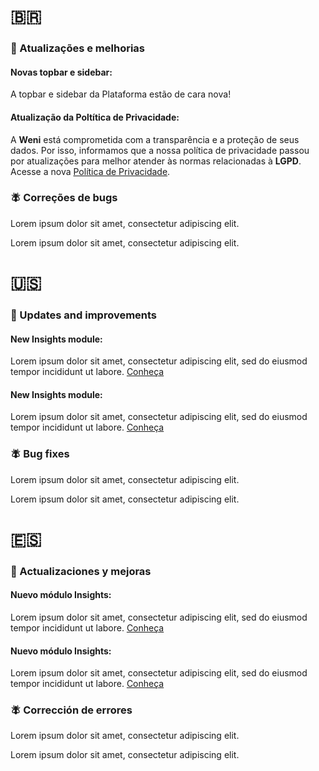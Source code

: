 # :brazil:

### :rocket: Atualizações e melhorias

#### Novas topbar e sidebar:

A topbar e sidebar da Plataforma estão de cara nova!

#### Atualização da Poltítica de Privacidade:

A **Weni** está comprometida com a transparência e a proteção de seus dados. Por isso, informamos que a nossa política de privacidade passou por atualizações para melhor atender às normas relacionadas à **LGPD**.
Acesse a nova [Política de Privacidade](https://weni.ai/politica-de-privacidade/).

### :fly: Correções de bugs

Lorem ipsum dolor sit amet, consectetur adipiscing elit.

Lorem ipsum dolor sit amet, consectetur adipiscing elit.


# :us:

### :rocket: Updates and improvements

#### New Insights module:

Lorem ipsum dolor sit amet, consectetur adipiscing elit, sed do eiusmod tempor incididunt ut labore. [Conheça](http://google.com)

#### New Insights module:

Lorem ipsum dolor sit amet, consectetur adipiscing elit, sed do eiusmod tempor incididunt ut labore. [Conheça](http://google.com)

### :fly: Bug fixes

Lorem ipsum dolor sit amet, consectetur adipiscing elit.

Lorem ipsum dolor sit amet, consectetur adipiscing elit.


# :es:

### :rocket: Actualizaciones y mejoras

#### Nuevo módulo Insights:

Lorem ipsum dolor sit amet, consectetur adipiscing elit, sed do eiusmod tempor incididunt ut labore. [Conheça](http://google.com)

#### Nuevo módulo Insights:

Lorem ipsum dolor sit amet, consectetur adipiscing elit, sed do eiusmod tempor incididunt ut labore. [Conheça](http://google.com)

### :fly: Corrección de errores

Lorem ipsum dolor sit amet, consectetur adipiscing elit.

Lorem ipsum dolor sit amet, consectetur adipiscing elit.
